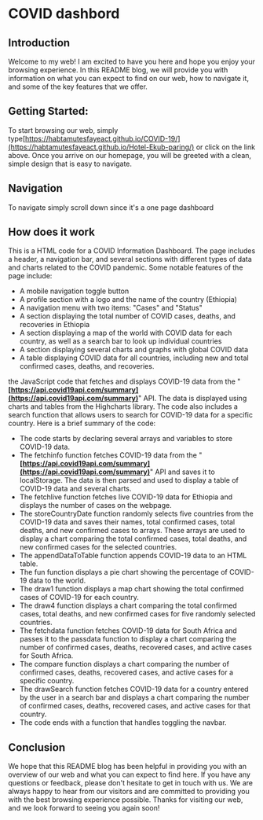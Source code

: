# COVID dashbord

## Introduction

Welcome to my web! I am excited to have you here and hope you enjoy your browsing experience. In this README blog, we will provide you with information on what you can expect to find on our web, how to navigate it, and some of the key features that we offer.

## **Getting Started:**

To start browsing our web, simply type[https://habtamutesfayeact.github.io/COVID-19/](https://habtamutesfayeact.github.io/Hotel-Ekub-paring/) or click on the link above. Once you arrive on our homepage, you will be greeted with a clean, simple design that is easy to navigate. 

## Navigation

To navigate simply scroll down since it's a one page dashboard

## How does it work

This is a HTML code for a COVID Information Dashboard. The page includes a header, a navigation bar, and several sections with different types of data and charts related to the COVID pandemic. Some notable features of the page include:

- A mobile navigation toggle button
- A profile section with a logo and the name of the country (Ethiopia)
- A navigation menu with two items: "Cases" and "Status"
- A section displaying the total number of COVID cases, deaths, and recoveries in Ethiopia
- A section displaying a map of the world with COVID data for each country, as well as a search bar to look up individual countries
- A section displaying several charts and graphs with global COVID data
- A table displaying COVID data for all countries, including new and total confirmed cases, deaths, and recoveries.

the  JavaScript code that fetches and displays COVID-19 data from the "**[https://api.covid19api.com/summary](https://api.covid19api.com/summary)**" API. The data is displayed using charts and tables from the Highcharts library. The code also includes a search function that allows users to search for COVID-19 data for a specific country. Here is a brief summary of the code:

- The code starts by declaring several arrays and variables to store COVID-19 data.
- The fetchinfo function fetches COVID-19 data from the "**[https://api.covid19api.com/summary](https://api.covid19api.com/summary)**" API and saves it to localStorage. The data is then parsed and used to display a table of COVID-19 data and several charts.
- The fetchlive function fetches live COVID-19 data for Ethiopia and displays the number of cases on the webpage.
- The storeCountryDate function randomly selects five countries from the COVID-19 data and saves their names, total confirmed cases, total deaths, and new confirmed cases to arrays. These arrays are used to display a chart comparing the total confirmed cases, total deaths, and new confirmed cases for the selected countries.
- The appendDataToTable function appends COVID-19 data to an HTML table.
- The fun function displays a pie chart showing the percentage of COVID-19 data to the world.
- The draw1 function displays a map chart showing the total confirmed cases of COVID-19 for each country.
- The draw4 function displays a chart comparing the total confirmed cases, total deaths, and new confirmed cases for five randomly selected countries.
- The fetchdata function fetches COVID-19 data for South Africa and passes it to the passdata function to display a chart comparing the number of confirmed cases, deaths, recovered cases, and active cases for South Africa.
- The compare function displays a chart comparing the number of confirmed cases, deaths, recovered cases, and active cases for a specific country.
- The drawSearch function fetches COVID-19 data for a country entered by the user in a search bar and displays a chart comparing the number of confirmed cases, deaths, recovered cases, and active cases for that country.
- The code ends with a function that handles toggling the navbar.

## Conclusion

We hope that this README blog has been helpful in providing you with an overview of our web and what you can expect to find here. If you have any questions or feedback, please don't hesitate to get in touch with us. We are always happy to hear from our visitors and are committed to providing you with the best browsing experience possible. Thanks for visiting our web, and we look forward to seeing you again soon!
